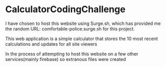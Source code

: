 # CalculatorCodingChallenge

I have chosen to host this website using Surge.sh, which has provided me the random URL: comfortable-police.surge.sh for this project.

This web application is a simple calculator that stores the 10 most recent calculations and updates for all site viewers

In the process of attempting to host this website on a few other services(mainly firebase) so extranous files were created
